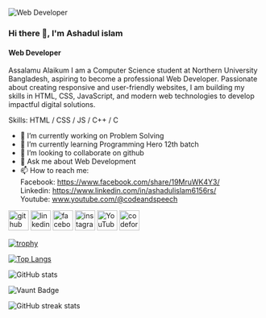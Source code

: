 ![Web Developer](https://media.licdn.com/dms/image/v2/D4E16AQFNxG5hg5QnkA/profile-displaybackgroundimage-shrink_350_1400/profile-displaybackgroundimage-shrink_350_1400/0/1730233272918?e=1758153600&v=beta&t=-nUrAew33apyf1v1LGLhctssAjI0MC7j0MDcyDp9-sQ)
### Hi there 👋, I'm Ashadul islam
#### Web Developer

Assalamu Alaikum
I am a Computer Science student at Northern University Bangladesh, aspiring to become a professional Web Developer. Passionate about creating responsive and user-friendly websites, I am building my skills in HTML, CSS, JavaScript, and modern web technologies to develop impactful digital solutions.

Skills: HTML / CSS / JS / C++ / C

- 🔭 I’m currently working on Problem Solving 
- 🌱 I’m currently learning Programming Hero 12th batch 
- 👯 I’m looking to collaborate on github 
- 💬 Ask me about Web Development 
- 📫 How to reach me: <br>Facebook: https://www.facebook.com/share/19MruWK4Y3/ <br>Linkedin: https://www.linkedin.com/in/ashadulislam6156rs/ <br> Youtube: www.youtube.com/@codeandspeech 


[<img src='https://cdn.jsdelivr.net/npm/simple-icons@3.0.1/icons/github.svg' alt='github' height='40'>](https://github.com/ashadulislam6156rs)  [<img src='https://cdn.jsdelivr.net/npm/simple-icons@3.0.1/icons/linkedin.svg' alt='linkedin' height='40'>](https://www.linkedin.com/in/ashadulislam6156rs/)  [<img src='https://cdn.jsdelivr.net/npm/simple-icons@3.0.1/icons/facebook.svg' alt='facebook' height='40'>](https://www.facebook.com/ashadulislam6156rs)  [<img src='https://cdn.jsdelivr.net/npm/simple-icons@3.0.1/icons/instagram.svg' alt='instagram' height='40'>](https://www.instagram.com/ashadulislam6156rs/)  [<img src='https://cdn.jsdelivr.net/npm/simple-icons@3.0.1/icons/youtube.svg' alt='YouTube' height='40'>](https://www.youtube.com/channel/@codeandspeech)  [<img src='https://cdn.jsdelivr.net/npm/simple-icons@3.0.1/icons/codeforces.svg' alt='codeforces' height='40'>](https://codeforces.com/profile/Ashadul_islam6156)  

[![trophy](https://github-profile-trophy.vercel.app/?username=ashadulislam6156rs)](https://github.com/ryo-ma/github-profile-trophy)

[![Top Langs](https://github-readme-stats.vercel.app/api/top-langs/?username=ashadulislam6156rs)](https://github.com/anuraghazra/github-readme-stats)

![GitHub stats](https://github-readme-stats.vercel.app/api?username=ashadulislam6156rs&show_icons=true&count_private=true)  

![Vaunt Badge](https://api.vaunt.dev/v1/github/entities/ashadulislam6156rs/contributions?format=svg&private=true)  

![GitHub streak stats](https://streak-stats.demolab.com/?user=ashadulislam6156rs)  


